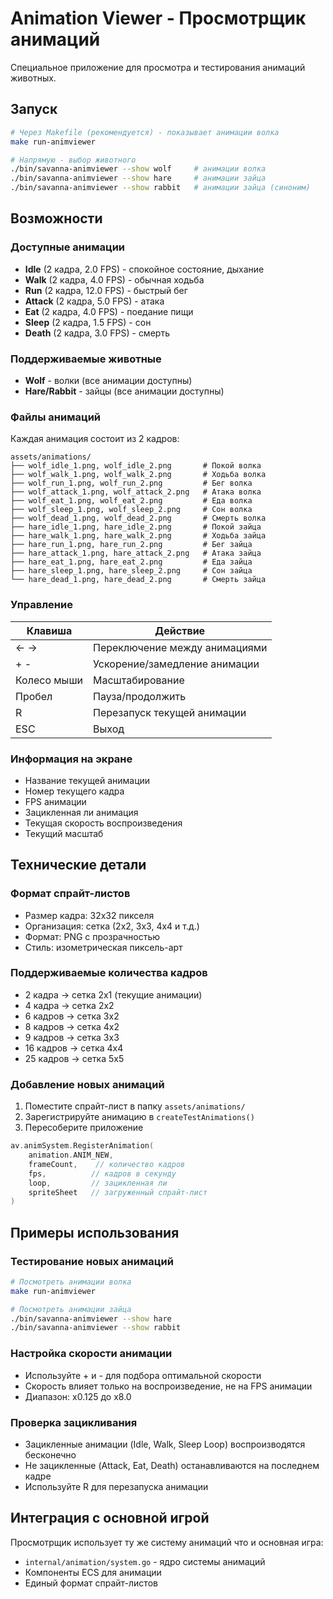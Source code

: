 # Animation Viewer - Просмотрщик анимаций

Специальное приложение для просмотра и тестирования анимаций животных.

## Запуск

```bash
# Через Makefile (рекомендуется) - показывает анимации волка
make run-animviewer

# Напрямую - выбор животного
./bin/savanna-animviewer --show wolf     # анимации волка
./bin/savanna-animviewer --show hare     # анимации зайца
./bin/savanna-animviewer --show rabbit   # анимации зайца (синоним)
```

## Возможности

### Доступные анимации
- **Idle** (2 кадра, 2.0 FPS) - спокойное состояние, дыхание
- **Walk** (2 кадра, 4.0 FPS) - обычная ходьба
- **Run** (2 кадра, 12.0 FPS) - быстрый бег  
- **Attack** (2 кадра, 5.0 FPS) - атака
- **Eat** (2 кадра, 4.0 FPS) - поедание пищи
- **Sleep** (2 кадра, 1.5 FPS) - сон
- **Death** (2 кадра, 3.0 FPS) - смерть

### Поддерживаемые животные
- **Wolf** - волки (все анимации доступны)
- **Hare/Rabbit** - зайцы (все анимации доступны)

### Файлы анимаций
Каждая анимация состоит из 2 кадров:
```
assets/animations/
├── wolf_idle_1.png, wolf_idle_2.png       # Покой волка
├── wolf_walk_1.png, wolf_walk_2.png       # Ходьба волка  
├── wolf_run_1.png, wolf_run_2.png         # Бег волка
├── wolf_attack_1.png, wolf_attack_2.png   # Атака волка
├── wolf_eat_1.png, wolf_eat_2.png         # Еда волка
├── wolf_sleep_1.png, wolf_sleep_2.png     # Сон волка
├── wolf_dead_1.png, wolf_dead_2.png       # Смерть волка
├── hare_idle_1.png, hare_idle_2.png       # Покой зайца
├── hare_walk_1.png, hare_walk_2.png       # Ходьба зайца
├── hare_run_1.png, hare_run_2.png         # Бег зайца
├── hare_attack_1.png, hare_attack_2.png   # Атака зайца
├── hare_eat_1.png, hare_eat_2.png         # Еда зайца
├── hare_sleep_1.png, hare_sleep_2.png     # Сон зайца
└── hare_dead_1.png, hare_dead_2.png       # Смерть зайца
```

### Управление

| Клавиша | Действие |
|---------|----------|
| ← → | Переключение между анимациями |
| + - | Ускорение/замедление анимации |
| Колесо мыши | Масштабирование |
| Пробел | Пауза/продолжить |
| R | Перезапуск текущей анимации |
| ESC | Выход |

### Информация на экране
- Название текущей анимации
- Номер текущего кадра
- FPS анимации
- Зацикленная ли анимация
- Текущая скорость воспроизведения
- Текущий масштаб

## Технические детали

### Формат спрайт-листов
- Размер кадра: 32x32 пикселя
- Организация: сетка (2x2, 3x3, 4x4 и т.д.)
- Формат: PNG с прозрачностью
- Стиль: изометрическая пиксель-арт

### Поддерживаемые количества кадров
- 2 кадра → сетка 2x1 (текущие анимации)
- 4 кадра → сетка 2x2
- 6 кадров → сетка 3x2  
- 8 кадров → сетка 4x2
- 9 кадров → сетка 3x3
- 16 кадров → сетка 4x4
- 25 кадров → сетка 5x5

### Добавление новых анимаций

1. Поместите спрайт-лист в папку `assets/animations/`
2. Зарегистрируйте анимацию в `createTestAnimations()`
3. Пересоберите приложение

```go
av.animSystem.RegisterAnimation(
    animation.ANIM_NEW, 
    frameCount,    // количество кадров
    fps,          // кадров в секунду
    loop,         // зацикленная ли
    spriteSheet   // загруженный спрайт-лист
)
```

## Примеры использования

### Тестирование новых анимаций
```bash
# Посмотреть анимации волка
make run-animviewer

# Посмотреть анимации зайца  
./bin/savanna-animviewer --show hare
./bin/savanna-animviewer --show rabbit
```

### Настройка скорости анимации
- Используйте + и - для подбора оптимальной скорости
- Скорость влияет только на воспроизведение, не на FPS анимации
- Диапазон: x0.125 до x8.0

### Проверка зацикливания
- Зацикленные анимации (Idle, Walk, Sleep Loop) воспроизводятся бесконечно
- Не зацикленные (Attack, Eat, Death) останавливаются на последнем кадре
- Используйте R для перезапуска анимации

## Интеграция с основной игрой

Просмотрщик использует ту же систему анимаций что и основная игра:
- `internal/animation/system.go` - ядро системы анимаций
- Компоненты ECS для анимации
- Единый формат спрайт-листов